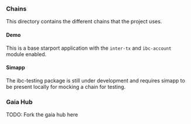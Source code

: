 ### Chains
This directory contains the different chains that the project uses. 

#### Demo
This is a base starport application with the `inter-tx` and `ibc-account` module enabled.  

#### Simapp
The ibc-testing package is still under development and requires simapp to be present locally for mocking a chain for testing. 

### Gaia Hub
TODO: Fork the gaia hub here
